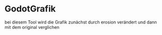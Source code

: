 # GodotGrafik

bei diesem Tool wird die Grafik zunächst durch erosion verändert und dann mit dem original verglichen
